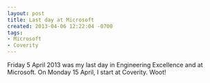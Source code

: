 ```yaml
---
layout: post
title: Last day at Microsoft
created: 2013-04-06 12:22:04 -0700
tags:
- Microsoft
- Coverity
---
```

Friday 5 April 2013 was my last day in Engineering Excellence and at Microsoft. On Monday 15 April, I start at Coverity. Woot!

